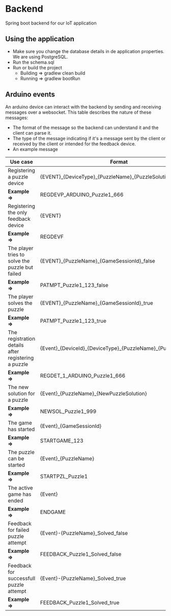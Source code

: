 # Backend
Spring boot backend for our IoT application

## Using the application

- Make sure you change the database details in de application properties. We are using PostgreSQL.
- Run the schema.sql
- Run or build the project
  - Building => gradlew clean build  
  - Running => gradlew bootRun

## Arduino events

An arduino device can interact with the backend by sending and receiving messages over a websocket. This table describes the nature of these messages:
- The format of the message so the backend can understand it and the client can parse it.
- The type of the message indicating if it's a message sent by the client or received by the client or intended for the feedback device.
- An example message

| Use case | Format | Type |
| --- | --- | --- | 
| Registering a puzzle device | {EVENT}\_{DeviceType}\_{PuzzleName}\_{PuzzleSolution} | **Sent** |
| **Example =>** | REGDEVP_ARDUINO_Puzzle1_666 |
| Registering the only feedback device | {EVENT} | **Sent** |
| **Example =>** | REGDEVF |
| The player tries to solve the puzzle but failed | {EVENT}\_{PuzzleName}\_{GameSessionId}\_false | **Sent** |
| **Example =>** | PATMPT_Puzzle1_123_false |
| The player solves the puzzle | {EVENT}\_{PuzzleName}\_{GameSessionId}\_true | **Sent** |
| **Example =>** | PATMPT_Puzzle1_123_true |
| The registration details after registering a puzzle | {Event}\_{DeviceId}\_{DeviceType}\_{PuzzleName}\_{PuzzleSolution} | **Receive** |
| **Example =>** | REGDET_1_ARDUINO_Puzzle1_666 |
| The new solution for a puzzle | {Event}\_{PuzzleName}\_{NewPuzzleSolution} | **Receive** |
| **Example =>** | NEWSOL_Puzzle1_999 |
| The game has started | {Event}\_{GameSessionId} | **Receive** |
| **Example =>** | STARTGAME_123 |
| The puzzle can be started | {Event}\_{PuzzleName} | **Receive** |
| **Example =>** | STARTPZL_Puzzle1 |
| The active game has ended | {Event} | **Receive** |
| **Example =>** | ENDGAME |
| Feedback for failed puzzle attempt | {Event}-{PuzzleName}\_Solved\_false | **Feedback** |
| **Example =>** | FEEDBACK_Puzzle1_Solved_false |
| Feedback for successfull puzzle attempt | {Event}-{PuzzleName}\_Solved\_true | **Feedback** |
| **Example =>** | FEEDBACK_Puzzle1_Solved_true |


